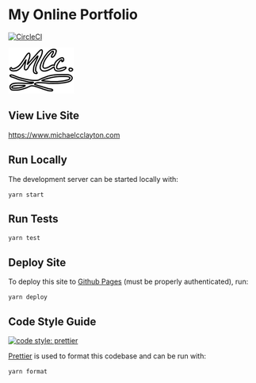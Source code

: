 # My Online Portfolio
[![CircleCI](https://circleci.com/gh/mcclayton/mcclayton.github.io.svg?style=svg)](https://circleci.com/gh/mcclayton/mcclayton.github.io)

![](src/images/mcc.svg)

## View Live Site
https://www.michaelcclayton.com

## Run Locally
The development server can be started locally with:
```
yarn start
```

## Run Tests
```
yarn test
```

## Deploy Site
To deploy this site to [Github Pages](https://pages.github.com/) (must be properly authenticated), run:
```
yarn deploy
```

## Code Style Guide
[![code style: prettier](https://img.shields.io/badge/code_style-prettier-ff69b4.svg?style=flat-square)](https://github.com/prettier/prettier)

[Prettier](https://prettier.io/) is used to format this codebase and can be run with:
```
yarn format
```
